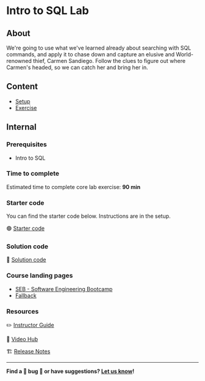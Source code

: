 <h1>
  <span class="prefix"></span>
  <span class="headline">Intro to SQL Lab</span>
</h1>

## About

We're going to use what we've learned already about searching with SQL commands, and apply it to chase down and capture an elusive and World-renowned thief, Carmen Sandiego. Follow the clues to figure out where Carmen's headed, so we can catch her and bring her in.

## Content

- [Setup](./setup/README.md)
- [Exercise](./exercise/README.md)

## Internal

### Prerequisites

- Intro to SQL

### Time to complete

Estimated time to complete core lab exercise: **90 min**

### Starter code

You can find the starter code below. Instructions are in the setup.

🟢 [Starter code](./intro-to-sql-lab-starter-code/)

### Solution code

🏁 [Solution code](https://git.generalassemb.ly/modular-curriculum-all-courses/intro-to-sql-lab-solution)

### Course landing pages

- [SEB - Software Engineering Bootcamp](https://pages.git.generalassemb.ly/modular-curriculum-all-courses/intro-to-sql-lab/canvas-landing-pages/seb.html)
- [Fallback](https://pages.git.generalassemb.ly/modular-curriculum-all-courses/intro-to-sql-lab/canvas-landing-pages/fallback.html)

### Resources

✏️ [Instructor Guide](./internal-resources/instructor-guide.md)

🎥 [Video Hub](./internal-resources/video-hub.md)

🏗️ [Release Notes](./internal-resources/release-notes.md)

---

**Find a 👾 bug 👾 or have suggestions? [Let us know](https://pages.git.generalassemb.ly/modular-curriculum-all-courses/universal-resources-internal/module-feedback.html)!**
